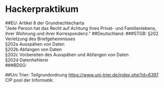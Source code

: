# Hackerpraktikum
##EU:
Artikel 8 der Grundrechtecharta  
"Jede Person hat das Recht auf Achtung ihres Privat- und Familienlebens, ihrer Wohnung und ihrer Korrespondenz."
##Deutschland:
###STGB:
§202 Verletzung des Briefgeheimnisses  
§202a Ausspähen von Daten  
§202b Abfangen von Daten  
§202c Vorbereiten des Ausspähen und Abfangen von Daten  
§202d Datenhehlerei  
###BDSG:

##Uni Trier:
Teilgrundordnung https://www.uni-trier.de/index.php?id=6397  
CIP pool der Informatik: 
